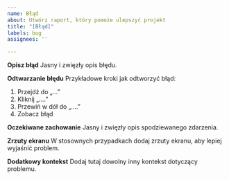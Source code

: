 ```yaml
---
name: Błąd
about: Utwórz raport, który pomoże ulepszyć projekt
title: "[Błąd]"
labels: bug
assignees: ''

---
```


**Opisz błąd**
Jasny i zwięzły opis błędu.

**Odtwarzanie błędu**
Przykładowe kroki jak odtworzyć błąd:
1. Przejdź do „...”
2. Kliknij „....”
3. Przewiń w dół do „....”
4. Zobacz błąd

**Oczekiwane zachowanie**
Jasny i zwięzły opis spodziewanego zdarzenia.

**Zrzuty ekranu**
W stosownych przypadkach dodaj zrzuty ekranu, aby lepiej wyjaśnić problem.

**Dodatkowy kontekst**
Dodaj tutaj dowolny inny kontekst dotyczący problemu.
